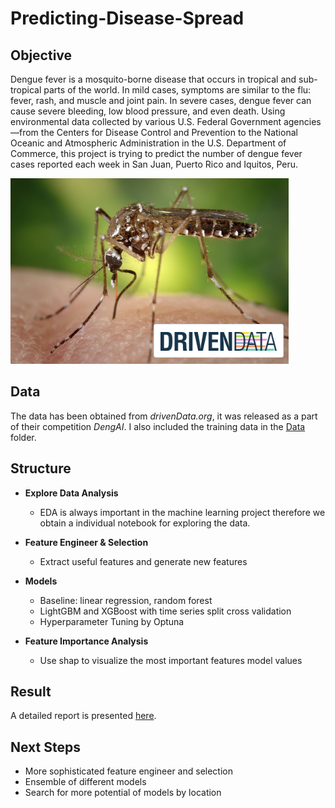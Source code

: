 # Predicting-Disease-Spread

## Objective
Dengue fever is a mosquito-borne disease that occurs in tropical and sub-tropical parts of the world. In mild cases, symptoms are similar to the flu: fever, rash, and muscle and joint pain. In severe cases, dengue fever can cause severe bleeding, low blood pressure, and even death. Using environmental data collected by various U.S. Federal Government agencies—from the Centers for Disease Control and Prevention to the National Oceanic and Atmospheric Administration in the U.S. Department of Commerce, this project is trying to predict the number of dengue fever cases reported each week in San Juan, Puerto Rico and Iquitos, Peru.

![alt text](https://github.com/ys3197/Predicting-Disease-Spread/blob/main/Images/project_preview.PNG)


## Data
The data has been obtained from *drivenData.org*, it was released as a part of their competition *DengAI*. I also included the training data in the [Data](https://github.com/ys3197/Predicting-Disease-Spread/tree/main/Data/RawData) folder.


## Structure

- **Explore Data Analysis**
  - EDA is always important in the machine learning project therefore we obtain a individual notebook for exploring the data.
 
- **Feature Engineer & Selection**
  - Extract useful features and generate new features
 
- **Models**
  - Baseline: linear regression, random forest
  - LightGBM and XGBoost with time series split cross validation
  - Hyperparameter Tuning by Optuna
 
- **Feature Importance Analysis**
  - Use shap to visualize the most important features model values


## Result
A detailed report is presented [here](https://github.com/ys3197/Predicting-Disease-Spread/blob/main/Documentations/Documentation.pdf).

## Next Steps

- More sophisticated feature engineer and selection
- Ensemble of different models
- Search for more potential of models by location
